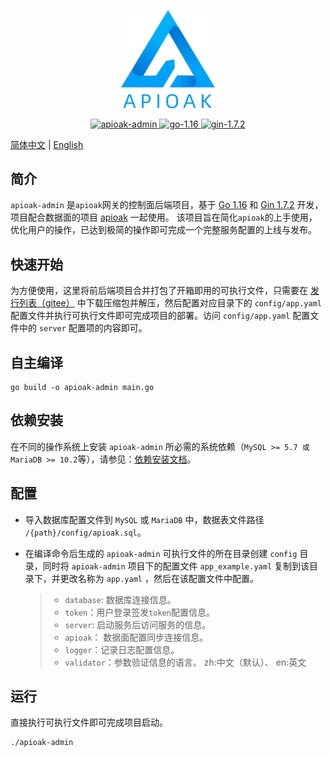 <p align="center">
  <img width="150" src="doc/img/logo.png">
</p>

<p align="center">
  <a href="https://github.com/apioak/apioak-admin">
    <img src="https://img.shields.io/badge/apioak--admin-v0.6.0-blue" alt="apioak-admin">
  </a>
  <a href="https://github.com/golang/go">
    <img src="https://img.shields.io/badge/Go-v1.16-blue" alt="go-1.16">
  </a>
  <a href="https://github.com/gin-gonic/gin">
    <img src="https://img.shields.io/badge/Gin-v1.7.2-blue" alt="gin-1.7.2">
  </a>
</p>

[简体中文](README_CN.md) | [English](README.md)

## 简介
`apioak-admin` 是`apioak`网关的控制面后端项目，基于 <a target="_blank" href="https://github.com/golang/go">Go 1.16</a> 和 <a target="_blank" href="https://github.com/gin-gonic/gin">Gin 1.7.2</a> 开发，项目配合数据面的项目 <a target="_blank" href="https://github.com/apioak/apioak">apioak</a> 一起使用。
该项目旨在简化`apioak`的上手使用，优化用户的操作，已达到极简的操作即可完成一个完整服务配置的上线与发布。

## 快速开始
为方便使用，这里将前后端项目合并打包了开箱即用的可执行文件，只需要在 [发行列表（gitee）](https://gitee.com/apioak/apioak-admin/releases) 中下载压缩包并解压，然后配置对应目录下的 `config/app.yaml` 配置文件并执行可执行文件即可完成项目的部署。访问 `config/app.yaml` 配置文件中的 `server` 配置项的内容即可。

## 自主编译
```
go build -o apioak-admin main.go
```

## 依赖安装
在不同的操作系统上安装 `apioak-admin` 所必需的系统依赖（`MySQL >= 5.7 或 MariaDB >= 10.2`等），请参见：[依赖安装文档](doc/zh_CN/install-dependencies.md)。

## 配置
- 导入数据库配置文件到 `MySQL` 或 `MariaDB` 中，数据表文件路径 `/{path}/config/apioak.sql`。

- 在编译命令后生成的 `apioak-admin` 可执行文件的所在目录创建 `config` 目录，同时将 `apioak-admin` 项目下的配置文件 `app_example.yaml` 复制到该目录下，并更改名称为 `app.yaml` ，然后在该配置文件中配置。
    > - `database`: 数据库连接信息。
    > - `token`：用户登录签发`token`配置信息。
    > - `server`: 启动服务后访问服务的信息。
    > - `apioak`： 数据面配置同步连接信息。
    > - `logger`：记录日志配置信息。
    > - `validator`：参数验证信息的语言。 zh:中文（默认）、 en:英文

## 运行
直接执行可执行文件即可完成项目启动。
```
./apioak-admin
```









